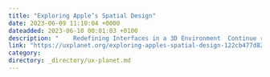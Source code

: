 ```yaml
---
title: "Exploring Apple’s Spatial Design"
date: 2023-06-09 11:10:04 +0000
dateadded: 2023-06-10 00:01:03 +0100
description: "    Redefining Interfaces in a 3D Environment  Continue reading on UX Planet »  "
link: "https://uxplanet.org/exploring-apples-spatial-design-122cb477d824?source=rss----819cc2aaeee0---4"
category:
directory: _directory/ux-planet.md
---
```

